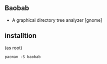 Baobab
---

- A graphical directory tree analyzer [gnome]

installtion
---
(as root)
```
pacman -S baobab
```

